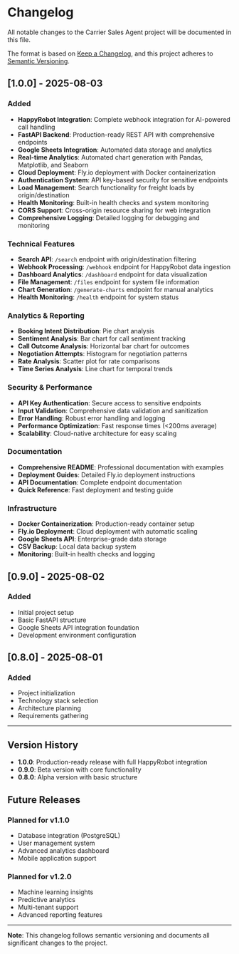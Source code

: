 # Changelog

All notable changes to the Carrier Sales Agent project will be documented in this file.

The format is based on [Keep a Changelog](https://keepachangelog.com/en/1.0.0/),
and this project adheres to [Semantic Versioning](https://semver.org/spec/v2.0.0.html).

## [1.0.0] - 2025-08-03

### Added
- **HappyRobot Integration**: Complete webhook integration for AI-powered call handling
- **FastAPI Backend**: Production-ready REST API with comprehensive endpoints
- **Google Sheets Integration**: Automated data storage and analytics
- **Real-time Analytics**: Automated chart generation with Pandas, Matplotlib, and Seaborn
- **Cloud Deployment**: Fly.io deployment with Docker containerization
- **Authentication System**: API key-based security for sensitive endpoints
- **Load Management**: Search functionality for freight loads by origin/destination
- **Health Monitoring**: Built-in health checks and system monitoring
- **CORS Support**: Cross-origin resource sharing for web integration
- **Comprehensive Logging**: Detailed logging for debugging and monitoring

### Technical Features
- **Search API**: `/search` endpoint with origin/destination filtering
- **Webhook Processing**: `/webhook` endpoint for HappyRobot data ingestion
- **Dashboard Analytics**: `/dashboard` endpoint for data visualization
- **File Management**: `/files` endpoint for system file information
- **Chart Generation**: `/generate-charts` endpoint for manual analytics
- **Health Monitoring**: `/health` endpoint for system status

### Analytics & Reporting
- **Booking Intent Distribution**: Pie chart analysis
- **Sentiment Analysis**: Bar chart for call sentiment tracking
- **Call Outcome Analysis**: Horizontal bar chart for outcomes
- **Negotiation Attempts**: Histogram for negotiation patterns
- **Rate Analysis**: Scatter plot for rate comparisons
- **Time Series Analysis**: Line chart for temporal trends

### Security & Performance
- **API Key Authentication**: Secure access to sensitive endpoints
- **Input Validation**: Comprehensive data validation and sanitization
- **Error Handling**: Robust error handling and logging
- **Performance Optimization**: Fast response times (<200ms average)
- **Scalability**: Cloud-native architecture for easy scaling

### Documentation
- **Comprehensive README**: Professional documentation with examples
- **Deployment Guides**: Detailed Fly.io deployment instructions
- **API Documentation**: Complete endpoint documentation
- **Quick Reference**: Fast deployment and testing guide

### Infrastructure
- **Docker Containerization**: Production-ready container setup
- **Fly.io Deployment**: Cloud deployment with automatic scaling
- **Google Sheets API**: Enterprise-grade data storage
- **CSV Backup**: Local data backup system
- **Monitoring**: Built-in health checks and logging

## [0.9.0] - 2025-08-02

### Added
- Initial project setup
- Basic FastAPI structure
- Google Sheets API integration foundation
- Development environment configuration

## [0.8.0] - 2025-08-01

### Added
- Project initialization
- Technology stack selection
- Architecture planning
- Requirements gathering

---

## Version History

- **1.0.0**: Production-ready release with full HappyRobot integration
- **0.9.0**: Beta version with core functionality
- **0.8.0**: Alpha version with basic structure

## Future Releases

### Planned for v1.1.0
- Database integration (PostgreSQL)
- User management system
- Advanced analytics dashboard
- Mobile application support

### Planned for v1.2.0
- Machine learning insights
- Predictive analytics
- Multi-tenant support
- Advanced reporting features

---

**Note**: This changelog follows semantic versioning and documents all significant changes to the project. 